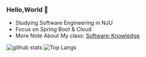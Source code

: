 <!--
**stormbroken/stormbroken** is a ✨ _special_ ✨ repository because its `README.md` (this file) appears on your GitHub profile.

Here are some ideas to get you started:

- 🔭 I’m currently working on ...
- 🌱 I’m currently learning ...
- 👯 I’m looking to collaborate on ...
- 🤔 I’m looking for help with ...
- 💬 Ask me about ...
- 📫 How to reach me: ...
- 😄 Pronouns: ...
- ⚡ Fun fact: ...
-->

### Hello,World 👋
- Studying Software Engineering in NJU
- Focus on Spring Boot & Cloud
- More Note About My class: [Software-Knowledge](https://github.com/Software-Knowledge)

![github stats](https://github-readme-stats.vercel.app/api?username=stormbroken&theme=dark)
![Top Langs](https://github-readme-stats.vercel.app/api/top-langs/?username=stormbroken&hide=TeX&layout=compact&theme=dark)
